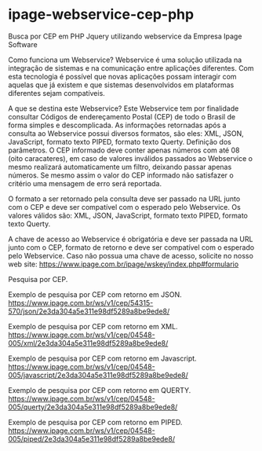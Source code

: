 # ipage-webservice-cep-php
Busca por CEP em PHP  Jquery utilizando webservice da Empresa Ipage Software

Como funciona um Webservice?
Webservice é uma solução utilizada na integração de sistemas e na comunicação entre aplicações diferentes. Com esta tecnologia é possível que novas aplicações possam interagir com aquelas que já existem e que sistemas desenvolvidos em plataformas diferentes sejam compatíveis.

A que se destina este Webservice?
Este Webservice tem por finalidade consultar Códigos de endereçamento Postal (CEP) de todo o Brasil de forma simples e descomplicada.
As informações retornadas após a consulta ao Webservice possui diversos formatos, são eles: XML, JSON, JavaScript, formato texto PIPED, formato texto Querty.
Definição dos parâmetros.
O CEP informado deve conter apenas números com até 08 (oito caracateres), em caso de valores inválidos passados ao Webservice o mesmo realizará automaticamente um filtro, deixando passar apenas números. Se mesmo assim o valor do CEP informado não satisfazer o critério uma mensagem de erro será reportada.

O formato a ser retornado pela consulta deve ser passado na URL junto com o CEP e deve ser compatível com o esperado pelo Webservice.
Os valores válidos são: XML, JSON, JavaScript, formato texto PIPED, formato texto Querty.

A chave de acesso ao Webservice é obrigatória e deve ser passada na URL junto com o CEP, formato de retorno e deve ser compatível com o esperado pelo Webservice. Caso não possua uma chave de acesso, solicite no nosso web site: https://www.ipage.com.br/ipage/wskey/index.php#formulario

Pesquisa por CEP.

Exemplo de pesquisa por CEP com retorno em JSON.
https://www.ipage.com.br/ws/v1/cep/54315-570/json/2e3da304a5e311e98df5289a8be9ede8/

Exemplo de pesquisa por CEP com retorno em XML.
https://www.ipage.com.br/ws/v1/cep/04548-005/xml/2e3da304a5e311e98df5289a8be9ede8/

Exemplo de pesquisa por CEP com retorno em Javascript.
https://www.ipage.com.br/ws/v1/cep/04548-005/javascript/2e3da304a5e311e98df5289a8be9ede8/

Exemplo de pesquisa por CEP com retorno em QUERTY.
https://www.ipage.com.br/ws/v1/cep/04548-005/querty/2e3da304a5e311e98df5289a8be9ede8/

Exemplo de pesquisa por CEP com retorno em PIPED.
https://www.ipage.com.br/ws/v1/cep/04548-005/piped/2e3da304a5e311e98df5289a8be9ede8/

